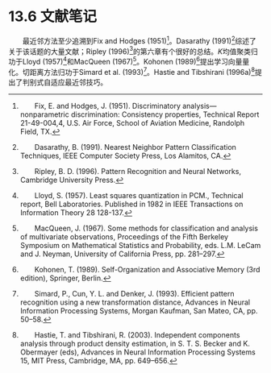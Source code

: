 # 13.6 文献笔记

<style>p{text-indent:2em;2}</style>

最近邻方法至少追溯到Fix and Hodges (1951)[^1]。Dasarathy (1991)[^2]综述了关于该话题的大量文献；Ripley (1996)[^3]的第六章有个很好的总结。$K$均值聚类归功于Lloyd (1957)[^4]和MacQueen (1967)[^5]。Kohonen (1989)[^6]提出学习向量量化。切距离方法归功于Simard et al. (1993)[^7]。Hastie and Tibshirani (1996a)[^8]提出了判别式自适应最近邻技巧。

[^1]: Fix, E. and Hodges, J. (1951). Discriminatory analysis—nonparametric discrimination: Consistency properties, Technical Report 21-49-004,4, U.S. Air Force, School of Aviation Medicine, Randolph Field, TX.
[^2]: Dasarathy, B. (1991). Nearest Neighbor Pattern Classification Techniques, IEEE Computer Society Press, Los Alamitos, CA.
[^3]: Ripley, B. D. (1996). Pattern Recognition and Neural Networks, Cambridge University Press.
[^4]: Lloyd, S. (1957). Least squares quantization in PCM., Technical report, Bell Laboratories. Published in 1982 in IEEE Transactions on Information Theory 28 128-137.
[^5]: MacQueen, J. (1967). Some methods for classification and analysis of multivariate observations, Proceedings of the Fifth Berkeley Symposium on Mathematical Statistics and Probability, eds. L.M. LeCam and J. Neyman, University of California Press, pp. 281–297.
[^6]: Kohonen, T. (1989). Self-Organization and Associative Memory (3rd edition), Springer, Berlin.
[^7]: Simard, P., Cun, Y. L. and Denker, J. (1993). Efficient pattern recognition using a new transformation distance, Advances in Neural Information Processing Systems, Morgan Kaufman, San Mateo, CA, pp. 50–58.
[^8]: Hastie, T. and Tibshirani, R. (2003). Independent components analysis through product density estimation, in S. T. S. Becker and K. Obermayer (eds), Advances in Neural Information Processing Systems 15, MIT Press, Cambridge, MA, pp. 649–656.
